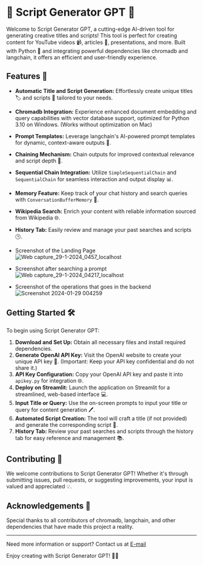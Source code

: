 # 🌟 Script Generator GPT 🌟

Welcome to Script Generator GPT, a cutting-edge AI-driven tool for generating creative titles and scripts! This tool is perfect for creating content for YouTube videos 📹, articles 📰, presentations, and more. Built with Python 🐍 and integrating powerful dependencies like chromadb and langchain, it offers an efficient and user-friendly experience.
      
## Features 🚀           
  
- **Automatic Title and Script Generation:** Effortlessly create unique titles 🏷️ and scripts 📝 tailored to your needs.
- **Chromadb Integration:** Experience enhanced document embedding and query capabilities with vector database support, optimized for Python 3.10 on Windows. (Works without optimization on Mac)
- **Prompt Templates:** Leverage langchain's AI-powered prompt templates for dynamic, context-aware outputs 🤖.
- **Chaining Mechanism:** Chain outputs for improved contextual relevance and script depth 🔄.
- **Sequential Chain Integration:** Utilize `SimpleSequentialChain` and `SequentialChain` for seamless interaction and output display 📊.
- **Memory Feature:** Keep track of your chat history and search queries with `ConversationBufferMemory` 🧵.       
- **Wikipedia Search:** Enrich your content with reliable information sourced from Wikipedia 🌐.
- **History Tab:** Easily review and manage your past searches and scripts 🕒. 

- Screenshot of the Landing Page         
![Web capture_29-1-2024_0457_localhost](https://github.com/rugwed09/Script-Generator-GPT-/assets/51815382/b3830fb3-ea91-45d9-8660-2505a7cdfcc3)
  
- Screenshot after searching a prompt   
![Web capture_29-1-2024_04217_localhost](https://github.com/rugwed09/Script-Generator-GPT-/assets/51815382/04b2b200-6748-49d6-a67a-d08afde4c556)

- Screenshot of the operations that goes in the backend         
![Screenshot 2024-01-29 004259](https://github.com/rugwed09/Script-Generator-GPT-/assets/51815382/a6a6ae8d-ea6f-4971-a127-8da4e9fc565b)



## Getting Started 🛠️     

To begin using Script Generator GPT:      
          
1. **Download and Set Up:** Obtain all necessary files and install required dependencies.
2. **Generate OpenAI API Key:** Visit the OpenAI website to create your unique API key 🔑. (Important: Keep your API key confidential and do not share it.)
3. **API Key Configuration:** Copy your OpenAI API key and paste it into `apikey.py` for integration 🌐.
4. **Deploy on Streamlit:** Launch the application on Streamlit for a streamlined, web-based interface 💻.
5. **Input Title or Query:** Use the on-screen prompts to input your title or query for content generation 🖊️.
6. **Automated Script Creation:** The tool will craft a title (if not provided) and generate the corresponding script 📜.
7. **History Tab:** Review your past searches and scripts through the history tab for easy reference and management 📚.

## Contributing 🤝

We welcome contributions to Script Generator GPT! Whether it's through submitting issues, pull requests, or suggesting improvements, your input is valued and appreciated 💡.



## Acknowledgements 🙏

Special thanks to all contributors of chromadb, langchain, and other dependencies that have made this project a reality.

---

Need more information or support? Contact us at [E-mail](rugwedpimpale@gmail.com)

Enjoy creating with Script Generator GPT! 🎉🚀
